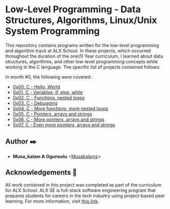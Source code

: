 # Low-Level Programming - Data Structures, Algorithms, Linux/Unix System Programming

This repository contains programs written for the low-level programming and
algorithm track at ALX School. In these projects, which  occurred
throughout the duration of the one(1) Year curriculum, I learned about data
structures, algorithms, and other low-level programming concepts while
working in the C language. The specific list of projects contained follows:

in month #0, the following were covered: 
* [0x00. C - Hello, World](./0x00-hello_world)
* [0x01. C - Variables, if, else, while](./0x01-variables_if_else_while)
* [0x02. C - Functions, nested loops](./0x02-functions_nested_loops)
* [0x03. C - Debugging](./0x03-debugging)
* [0x04. C - More functions, more nested loops](./0x04-more_functions_nested_loops)
* [0x05. C - Pointers, arrays and strings](./0x05-pointers_arrays_strings)
* [0x06. C - More pointers, arrays and strings](./0x06-pointers_arrays_strings)
* [0x07. C - Even more pointers, arrays and strings](./0x07-pointers_arrays_strings)

## Author :black_nib:

* __Musa_kalam A Ogunsolu__ <[Musakalamz](https://github.com/Musakalamz)>

## Acknowledgements :pray:

All work contained in this project was completed as part of the curriculum for
ALX School. ALX SE is full-stack software
engineering program that prepares students for careers in the tech industry
using project-based peer learning. For more information, visit
[this link](https://www.alxafrica.com/).


